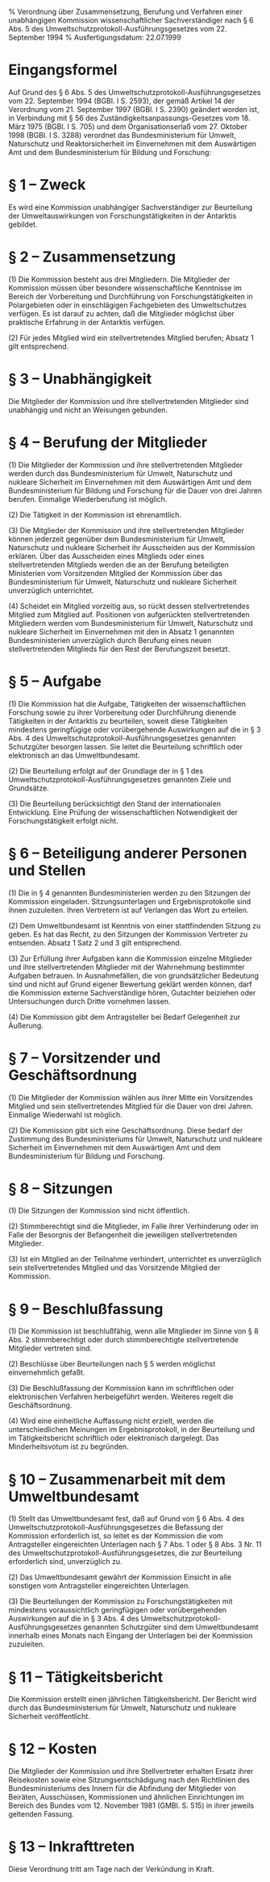 % Verordnung über Zusammensetzung, Berufung und Verfahren einer unabhängigen Kommission wissenschaftlicher Sachverständiger nach § 6 Abs. 5 des Umweltschutzprotokoll-Ausführungsgesetzes vom 22. September 1994
% Ausfertigungsdatum: 22.07.1999
 
# Eingangsformel

Auf Grund des § 6 Abs. 5 des Umweltschutzprotokoll-Ausführungsgesetzes vom 22. September 1994 (BGBl. I S. 2593), der gemäß Artikel 14 der Verordnung vom 21. September 1997 (BGBl. I S. 2390) geändert worden ist, in Verbindung mit § 56 des Zuständigkeitsanpassungs-Gesetzes vom 18. März 1975 (BGBl. I S. 705) und dem Organisationserlaß vom 27. Oktober 1998 (BGBl. I S. 3288) verordnet das Bundesministerium für Umwelt, Naturschutz und Reaktorsicherheit im Einvernehmen mit dem Auswärtigen Amt und dem Bundesministerium für Bildung und Forschung:

# § 1 – Zweck

Es wird eine Kommission unabhängiger Sachverständiger zur Beurteilung der Umweltauswirkungen von Forschungstätigkeiten in der Antarktis gebildet.

# § 2 – Zusammensetzung

(1) Die Kommission besteht aus drei Mitgliedern. Die Mitglieder der Kommission müssen über besondere wissenschaftliche Kenntnisse im Bereich der Vorbereitung und Durchführung von Forschungstätigkeiten in Polargebieten oder in einschlägigen Fachgebieten des Umweltschutzes verfügen. Es ist darauf zu achten, daß die Mitglieder möglichst über praktische Erfahrung in der Antarktis verfügen.

(2) Für jedes Mitglied wird ein stellvertretendes Mitglied berufen; Absatz 1 gilt entsprechend.

# § 3 – Unabhängigkeit

Die Mitglieder der Kommission und ihre stellvertretenden Mitglieder sind unabhängig und nicht an Weisungen gebunden.

# § 4 – Berufung der Mitglieder

(1) Die Mitglieder der Kommission und ihre stellvertretenden Mitglieder werden durch das Bundesministerium für Umwelt, Naturschutz und nukleare Sicherheit im Einvernehmen mit dem Auswärtigen Amt und dem Bundesministerium für Bildung und Forschung für die Dauer von drei Jahren berufen. Einmalige Wiederberufung ist möglich.

(2) Die Tätigkeit in der Kommission ist ehrenamtlich.

(3) Die Mitglieder der Kommission und ihre stellvertretenden Mitglieder können jederzeit gegenüber dem Bundesministerium für Umwelt, Naturschutz und nukleare Sicherheit ihr Ausscheiden aus der Kommission erklären. Über das Ausscheiden eines Mitglieds oder eines stellvertretenden Mitglieds werden die an der Berufung beteiligten Ministerien vom Vorsitzenden Mitglied der Kommission über das Bundesministerium für Umwelt, Naturschutz und nukleare Sicherheit unverzüglich unterrichtet.

(4) Scheidet ein Mitglied vorzeitig aus, so rückt dessen stellvertretendes Mitglied zum Mitglied auf. Positionen von aufgerückten stellvertretenden Mitgliedern werden vom Bundesministerium für Umwelt, Naturschutz und nukleare Sicherheit im Einvernehmen mit den in Absatz 1 genannten Bundesministerien unverzüglich durch Berufung eines neuen stellvertretenden Mitglieds für den Rest der Berufungszeit besetzt.

# § 5 – Aufgabe

(1) Die Kommission hat die Aufgabe, Tätigkeiten der wissenschaftlichen Forschung sowie zu ihrer Vorbereitung oder Durchführung dienende Tätigkeiten in der Antarktis zu beurteilen, soweit diese Tätigkeiten mindestens geringfügige oder vorübergehende Auswirkungen auf die in § 3 Abs. 4 des Umweltschutzprotokoll-Ausführungsgesetzes genannten Schutzgüter besorgen lassen. Sie leitet die Beurteilung schriftlich oder elektronisch an das Umweltbundesamt.

(2) Die Beurteilung erfolgt auf der Grundlage der in § 1 des Umweltschutzprotokoll-Ausführungsgesetzes genannten Ziele und Grundsätze.

(3) Die Beurteilung berücksichtigt den Stand der internationalen Entwicklung. Eine Prüfung der wissenschaftlichen Notwendigkeit der Forschungstätigkeit erfolgt nicht.

# § 6 – Beteiligung anderer Personen und Stellen

(1) Die in § 4 genannten Bundesministerien werden zu den Sitzungen der Kommission eingeladen. Sitzungsunterlagen und Ergebnisprotokolle sind ihnen zuzuleiten. Ihren Vertretern ist auf Verlangen das Wort zu erteilen.

(2) Dem Umweltbundesamt ist Kenntnis von einer stattfindenden Sitzung zu geben. Es hat das Recht, zu den Sitzungen der Kommission Vertreter zu entsenden. Absatz 1 Satz 2 und 3 gilt entsprechend.

(3) Zur Erfüllung ihrer Aufgaben kann die Kommission einzelne Mitglieder und ihre stellvertretenden Mitglieder mit der Wahrnehmung bestimmter Aufgaben betrauen. In Ausnahmefällen, die von grundsätzlicher Bedeutung sind und nicht auf Grund eigener Bewertung geklärt werden können, darf die Kommission externe Sachverständige hören, Gutachter beiziehen oder Untersuchungen durch Dritte vornehmen lassen.

(4) Die Kommission gibt dem Antragsteller bei Bedarf Gelegenheit zur Äußerung.

# § 7 – Vorsitzender und Geschäftsordnung

(1) Die Mitglieder der Kommission wählen aus ihrer Mitte ein Vorsitzendes Mitglied und sein stellvertretendes Mitglied für die Dauer von drei Jahren. Einmalige Wiederwahl ist möglich.

(2) Die Kommission gibt sich eine Geschäftsordnung. Diese bedarf der Zustimmung des Bundesministeriums für Umwelt, Naturschutz und nukleare Sicherheit im Einvernehmen mit dem Auswärtigen Amt und dem Bundesministerium für Bildung und Forschung.

# § 8 – Sitzungen

(1) Die Sitzungen der Kommission sind nicht öffentlich.

(2) Stimmberechtigt sind die Mitglieder, im Falle ihrer Verhinderung oder im Falle der Besorgnis der Befangenheit die jeweiligen stellvertretenden Mitglieder.

(3) Ist ein Mitglied an der Teilnahme verhindert, unterrichtet es unverzüglich sein stellvertretendes Mitglied und das Vorsitzende Mitglied der Kommission.

# § 9 – Beschlußfassung

(1) Die Kommission ist beschlußfähig, wenn alle Mitglieder im Sinne von § 8 Abs. 2 stimmberechtigt oder durch stimmberechtigte stellvertretende Mitglieder vertreten sind.

(2) Beschlüsse über Beurteilungen nach § 5 werden möglichst einvernehmlich gefaßt.

(3) Die Beschlußfassung der Kommission kann im schriftlichen oder elektronischen Verfahren herbeigeführt werden. Weiteres regelt die Geschäftsordnung.

(4) Wird eine einheitliche Auffassung nicht erzielt, werden die unterschiedlichen Meinungen im Ergebnisprotokoll, in der Beurteilung und im Tätigkeitsbericht schriftlich oder elektronisch dargelegt. Das Minderheitsvotum ist zu begründen.

# § 10 – Zusammenarbeit mit dem Umweltbundesamt

(1) Stellt das Umweltbundesamt fest, daß auf Grund von § 6 Abs. 4 des Umweltschutzprotokoll-Ausführungsgesetzes die Befassung der Kommission erforderlich ist, so leitet es der Kommission die vom Antragsteller eingereichten Unterlagen nach § 7 Abs. 1 oder § 8 Abs. 3 Nr. 11 des Umweltschutzprotokoll-Ausführungsgesetzes, die zur Beurteilung erforderlich sind, unverzüglich zu.

(2) Das Umweltbundesamt gewährt der Kommission Einsicht in alle sonstigen vom Antragsteller eingereichten Unterlagen.

(3) Die Beurteilungen der Kommission zu Forschungstätigkeiten mit mindestens voraussichtlich geringfügigen oder vorübergehenden Auswirkungen auf die in § 3 Abs. 4 des Umweltschutzprotokoll-Ausführungsgesetzes genannten Schutzgüter sind dem Umweltbundesamt innerhalb eines Monats nach Eingang der Unterlagen bei der Kommission zuzuleiten.

# § 11 – Tätigkeitsbericht

Die Kommission erstellt einen jährlichen Tätigkeitsbericht. Der Bericht wird durch das Bundesministerium für Umwelt, Naturschutz und nukleare Sicherheit veröffentlicht.

# § 12 – Kosten

Die Mitglieder der Kommission und ihre Stellvertreter erhalten Ersatz ihrer Reisekosten sowie eine Sitzungsentschädigung nach den Richtlinien des Bundesministeriums des Innern für die Abfindung der Mitglieder von Beiräten, Ausschüssen, Kommissionen und ähnlichen Einrichtungen im Bereich des Bundes vom 12. November 1981 (GMBl. S. 515) in ihrer jeweils geltenden Fassung.

# § 13 – Inkrafttreten

Diese Verordnung tritt am Tage nach der Verkündung in Kraft.
